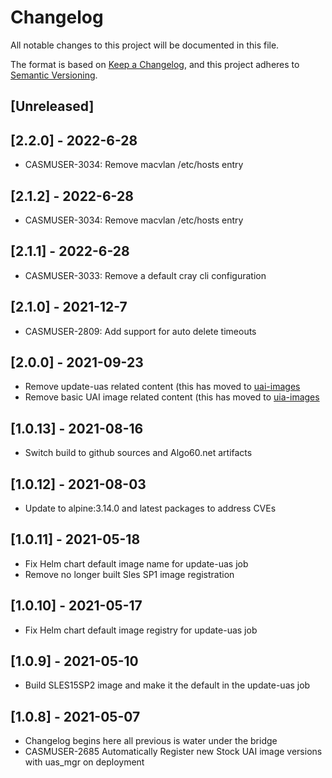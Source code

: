 # Changelog
All notable changes to this project will be documented in this file.

The format is based on [Keep a Changelog](https://keepachangelog.com/en/1.0.0/),
and this project adheres to [Semantic Versioning](https://semver.org/spec/v2.0.0.html).

## [Unreleased]

## [2.2.0] - 2022-6-28
- CASMUSER-3034: Remove macvlan /etc/hosts entry

## [2.1.2] - 2022-6-28
- CASMUSER-3034: Remove macvlan /etc/hosts entry

## [2.1.1] - 2022-6-28
- CASMUSER-3033: Remove a default cray cli configuration

## [2.1.0] - 2021-12-7
- CASMUSER-2809: Add support for auto delete timeouts

## [2.0.0] - 2021-09-23
- Remove update-uas related content (this has moved to [uai-images](https://github.com/Cray-HPE/uai-images)
- Remove basic UAI image related content (this has moved to [uia-images](https://github.com/Cray-HPE/uai-images)

## [1.0.13] - 2021-08-16
- Switch build to github sources and Algo60.net artifacts

## [1.0.12] - 2021-08-03
- Update to alpine:3.14.0 and latest packages to address CVEs

## [1.0.11] - 2021-05-18
- Fix Helm chart default image name for update-uas job
- Remove no longer built Sles SP1 image registration

## [1.0.10] - 2021-05-17
- Fix Helm chart default image registry for update-uas job

## [1.0.9] - 2021-05-10
- Build SLES15SP2 image and make it the default in the update-uas job

## [1.0.8] - 2021-05-07
- Changelog begins here all previous is water under the bridge
- CASMUSER-2685 Automatically Register new Stock UAI image versions with uas_mgr on deployment
